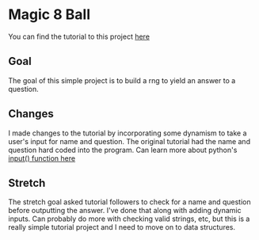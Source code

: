 # Magic 8 Ball

You can find the tutorial to this project [here](https://www.codecademy.com/paths/computer-science/tracks/cspath-cs-101/modules/cspath-python-control-flow/projects/python-magic-8-ball)

## Goal
The goal of this simple project is to build a rng to yield an answer to a question.

## Changes
I made changes to the tutorial by incorporating some dynamism to take a user's input for name and question. The original tutorial had the name and question hard coded into the program. Can learn more about python's [input() function here](https://www.geeksforgeeks.org/taking-input-in-python/)

## Stretch
The stretch goal asked tutorial followers to check for a name and question before outputting the answer. I've done that along with adding dynamic inputs. Can probably do more with checking valid strings, etc, but this is a really simple tutorial project and I need to move on to data structures.